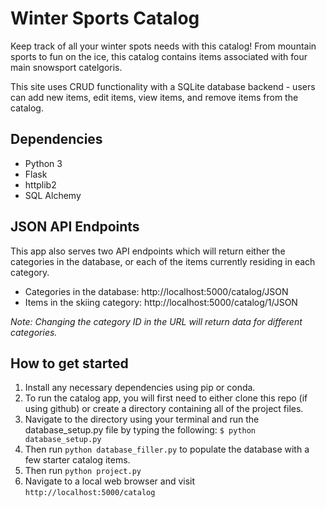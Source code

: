 # Winter Sports Catalog

Keep track of all your winter spots needs with this catalog! From mountain sports to fun on the ice, this catalog contains items associated with 
four main snowsport catelgoris. 

This site uses CRUD functionality with a SQLite database backend - users can add new items, edit items, view items, and remove items from the catalog.

## Dependencies

- Python 3
- Flask
- httplib2
- SQL Alchemy

## JSON API Endpoints

This app also serves two API endpoints which will return either the categories in the database, or each of the items currently residing in each category. 

- Categories in the database: http://localhost:5000/catalog/JSON
- Items in the skiing category: http://localhost:5000/catalog/1/JSON

*Note: Changing the category ID in the URL will return data for different categories.*

## How to get started 

1. Install any necessary dependencies using pip or conda. 
2. To run the catalog app, you will first need to either clone this repo (if using github) or create a directory containing all of the project files. 
3. Navigate to the directory using your terminal and run the database_setup.py file by typing the following: `$ python database_setup.py`
4. Then run `python database_filler.py` to populate the database with a few starter catalog items. 
5. Then run `python project.py` 
6. Navigate to a local web browser and visit `http://localhost:5000/catalog` 
